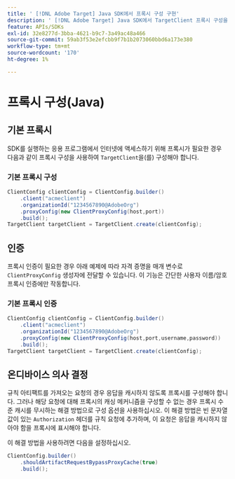 ```yaml
---
title: ' [!DNL Adobe Target] Java SDK에서 프록시 구성 구현'
description: ' [!DNL Adobe Target] Java SDK에서 TargetClient 프록시 구성을 구성하는 방법에 대해 알아봅니다.'
feature: APIs/SDKs
exl-id: 32e8277d-3bba-4621-b9c7-3a49ac48a466
source-git-commit: 59ab3f53e2efcbb9f7b1b2073060bbd6a173e380
workflow-type: tm+mt
source-wordcount: '170'
ht-degree: 1%

---
```


# 프록시 구성(Java)

## 기본 프록시

SDK를 실행하는 응용 프로그램에서 인터넷에 액세스하기 위해 프록시가 필요한 경우 다음과 같이 프록시 구성을 사용하여 `TargetClient`을(를) 구성해야 합니다.

### 기본 프록시 구성

```java {line-numbers="true"}
ClientConfig clientConfig = ClientConfig.builder()
    .client("acmeclient")
    .organizationId("1234567890@AdobeOrg")
    .proxyConfig(new ClientProxyConfig(host,port))
    .build();
TargetClient targetClient = TargetClient.create(clientConfig);
```

## 인증

프록시 인증이 필요한 경우 아래 예제에 따라 자격 증명을 매개 변수로 `ClientProxyConfig` 생성자에 전달할 수 있습니다. 이 기능은 간단한 사용자 이름/암호 프록시 인증에만 작동합니다.

### 기본 프록시 인증

```java {line-numbers="true"}
ClientConfig clientConfig = ClientConfig.builder()
    .client("acmeclient")
    .organizationId("1234567890@AdobeOrg")
    .proxyConfig(new ClientProxyConfig(host,port,username,password))
    .build();
TargetClient targetClient = TargetClient.create(clientConfig);
```

## 온디바이스 의사 결정

규칙 아티팩트를 가져오는 요청의 경우 응답을 캐시하지 않도록 프록시를 구성해야 합니다. 그러나 해당 요청에 대해 프록시의 캐싱 메커니즘을 구성할 수 없는 경우 프록시 수준 캐시를 무시하는 해결 방법으로 구성 옵션을 사용하십시오. 이 해결 방법은 빈 문자열 값이 있는 `Authorization` 헤더를 규칙 요청에 추가하며, 이 요청은 응답을 캐시하지 않아야 함을 프록시에 표시해야 합니다.

이 해결 방법을 사용하려면 다음을 설정하십시오.

```java {line-numbers="true"}
ClientConfig.builder()
    .shouldArtifactRequestBypassProxyCache(true)
    .build();
```



